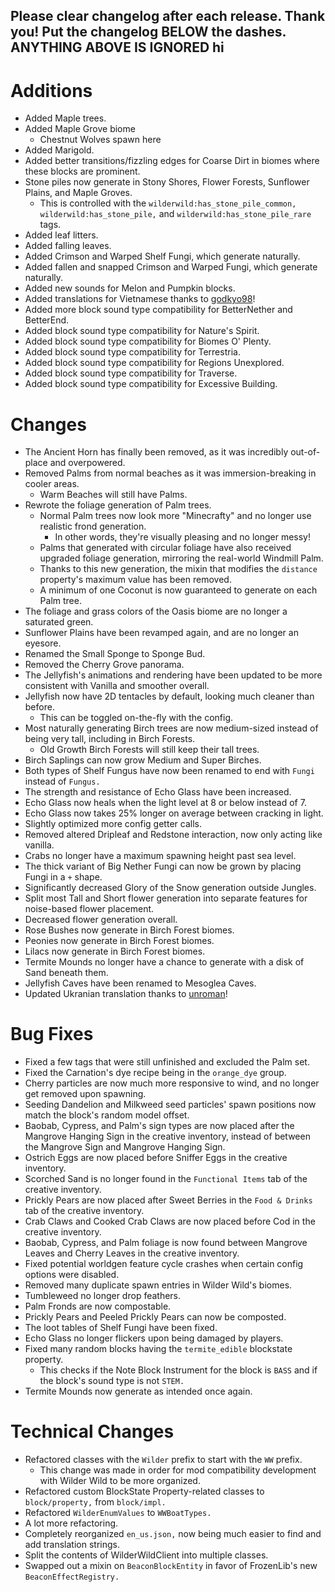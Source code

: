 Please clear changelog after each release.
Thank you!
Put the changelog BELOW the dashes. ANYTHING ABOVE IS IGNORED
hi
-----------------
# Additions
- Added Maple trees.
- Added Maple Grove biome
  - Chestnut Wolves spawn here
- Added Marigold.
- Added better transitions/fizzling edges for Coarse Dirt in biomes where these blocks are prominent.
- Stone piles now generate in Stony Shores, Flower Forests, Sunflower Plains, and Maple Groves.
  - This is controlled with the `wilderwild:has_stone_pile_common,` `wilderwild:has_stone_pile,` and `wilderwild:has_stone_pile_rare` tags.
- Added leaf litters.
- Added falling leaves.
- Added Crimson and Warped Shelf Fungi, which generate naturally.
- Added fallen and snapped Crimson and Warped Fungi, which generate naturally.
- Added new sounds for Melon and Pumpkin blocks.
- Added translations for Vietnamese thanks to [godkyo98](https://github.com/FrozenBlock/WilderWild/pull/411)!
- Added more block sound type compatibility for BetterNether and BetterEnd.
- Added block sound type compatibility for Nature's Spirit.
- Added block sound type compatibility for Biomes O' Plenty.
- Added block sound type compatibility for Terrestria.
- Added block sound type compatibility for Regions Unexplored.
- Added block sound type compatibility for Traverse.
- Added block sound type compatibility for Excessive Building.

# Changes
- The Ancient Horn has finally been removed, as it was incredibly out-of-place and overpowered.
- Removed Palms from normal beaches as it was immersion-breaking in cooler areas.
  - Warm Beaches will still have Palms.
- Rewrote the foliage generation of Palm trees.
  - Normal Palm trees now look more "Minecrafty" and no longer use realistic frond generation.
    - In other words, they're visually pleasing and no longer messy!
  - Palms that generated with circular foliage have also received upgraded foliage generation, mirroring the real-world Windmill Palm.
  - Thanks to this new generation, the mixin that modifies the `distance` property's maximum value has been removed.
  - A minimum of one Coconut is now guaranteed to generate on each Palm tree.
- The foliage and grass colors of the Oasis biome are no longer a saturated green.
- Sunflower Plains have been revamped again, and are no longer an eyesore.
- Renamed the Small Sponge to Sponge Bud.
- Removed the Cherry Grove panorama.
- The Jellyfish's animations and rendering have been updated to be more consistent with Vanilla and smoother overall.
- Jellyfish now have 2D tentacles by default, looking much cleaner than before.
  - This can be toggled on-the-fly with the config.
- Most naturally generating Birch trees are now medium-sized instead of being very tall, including in Birch Forests.
  - Old Growth Birch Forests will still keep their tall trees.
- Birch Saplings can now grow Medium and Super Birches.
- Both types of Shelf Fungus have now been renamed to end with `Fungi` instead of `Fungus.`
- The strength and resistance of Echo Glass have been increased.
- Echo Glass now heals when the light level at 8 or below instead of 7.
- Echo Glass now takes 25% longer on average between cracking in light.
- Slightly optimized more config getter calls.
- Removed altered Dripleaf and Redstone interaction, now only acting like vanilla.
- Crabs no longer have a maximum spawning height past sea level.
- The thick variant of Big Nether Fungi can now be grown by placing Fungi in a `+` shape.
- Significantly decreased Glory of the Snow generation outside Jungles.
- Split most Tall and Short flower generation into separate features for noise-based flower placement.
- Decreased flower generation overall.
- Rose Bushes now generate in Birch Forest biomes.
- Peonies now generate in Birch Forest biomes.
- Lilacs now generate in Birch Forest biomes.
- Termite Mounds no longer have a chance to generate with a disk of Sand beneath them.
- Jellyfish Caves have been renamed to Mesoglea Caves.
- Updated Ukranian translation thanks to [unroman](https://github.com/FrozenBlock/WilderWild/pull/413)!

# Bug Fixes
- Fixed a few tags that were still unfinished and excluded the Palm set.
- Fixed the Carnation's dye recipe being in the `orange_dye` group.
- Cherry particles are now much more responsive to wind, and no longer get removed upon spawning.
- Seeding Dandelion and Milkweed seed particles' spawn positions now match the block's random model offset.
- Baobab, Cypress, and Palm's sign types are now placed after the Mangrove Hanging Sign in the creative inventory, instead of between the Mangrove Sign and Mangrove Hanging Sign.
- Ostrich Eggs are now placed before Sniffer Eggs in the creative inventory.
- Scorched Sand is no longer found in the `Functional Items` tab of the creative inventory.
- Prickly Pears are now placed after Sweet Berries in the `Food & Drinks` tab of the creative inventory.
- Crab Claws and Cooked Crab Claws are now placed before Cod in the creative inventory.
- Baobab, Cypress, and Palm foliage is now found between Mangrove Leaves and Cherry Leaves in the creative inventory.
- Fixed potential worldgen feature cycle crashes when certain config options were disabled.
- Removed many duplicate spawn entries in Wilder Wild's biomes.
- Tumbleweed no longer drop feathers.
- Palm Fronds are now compostable.
- Prickly Pears and Peeled Prickly Pears can now be composted.
- The loot tables of Shelf Fungi have been fixed.
- Echo Glass no longer flickers upon being damaged by players.
- Fixed many random blocks having the `termite_edible` blockstate property.
  - This checks if the Note Block Instrument for the block is `BASS` and if the block's sound type is not `STEM.`
- Termite Mounds now generate as intended once again.

# Technical Changes
- Refactored classes with the `Wilder` prefix to start with the `WW` prefix.
  - This change was made in order for mod compatibility development with Wilder Wild to be more organized.
- Refactored custom BlockState Property-related classes to `block/property,` from `block/impl.`
- Refactored `WilderEnumValues` to `WWBoatTypes.`
- A lot more refactoring.
- Completely reorganized `en_us.json,` now being much easier to find and add translation strings.
- Split the contents of WilderWildClient into multiple classes.
- Swapped out a mixin on `BeaconBlockEntity` in favor of FrozenLib's new `BeaconEffectRegistry.`
